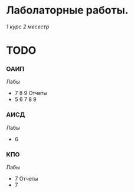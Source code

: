 # Лаболаторные работы.

_1 курс 2 месестр_

# TODO

### ОАИП

Лабы

- 7 8 9
  Отчеты
- 5 6 7 8 9

### АИСД

Лабы

- 6

### КПО

Лабы

- 7
  Отчеты
- 7
